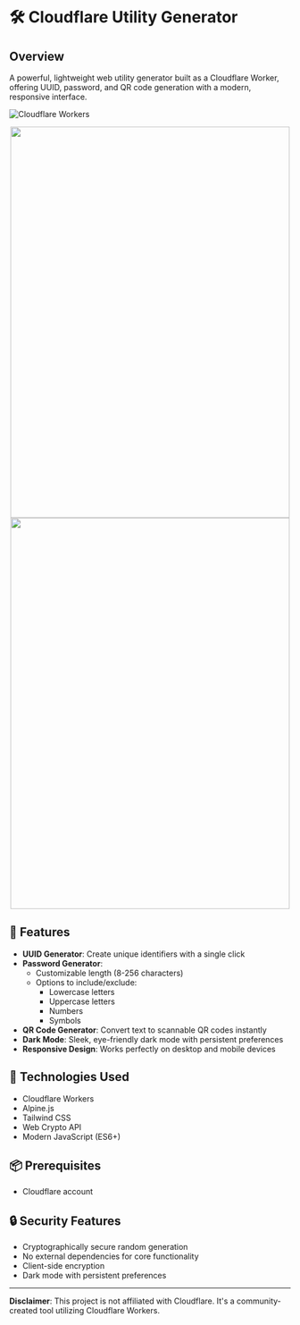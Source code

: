 # 🛠️ Cloudflare Utility Generator

## Overview

A powerful, lightweight web utility generator built as a Cloudflare Worker, offering UUID, password, and QR code generation with a modern, responsive interface.

![Cloudflare Workers](https://img.shields.io/badge/deployment-Cloudflare%20Workers-f38020)   


<p align="center">
 <img src="https://github.com/user-attachments/assets/19f25fa2-454f-42d3-994e-f1f96e1f1bc7" width="500" height="700">
  <img src="https://github.com/user-attachments/assets/7056eb45-1625-4fca-a89e-54486dcb13f8" width="500" height="700">
</p>

## 🌟 Features

- **UUID Generator**: Create unique identifiers with a single click
- **Password Generator**: 
  - Customizable length (8-256 characters)
  - Options to include/exclude:
    - Lowercase letters
    - Uppercase letters
    - Numbers
    - Symbols
- **QR Code Generator**: Convert text to scannable QR codes instantly
- **Dark Mode**: Sleek, eye-friendly dark mode with persistent preferences
- **Responsive Design**: Works perfectly on desktop and mobile devices

## 🚀 Technologies Used

- Cloudflare Workers
- Alpine.js
- Tailwind CSS
- Web Crypto API
- Modern JavaScript (ES6+)

## 📦 Prerequisites

- Cloudflare account

## 🔒 Security Features

- Cryptographically secure random generation
- No external dependencies for core functionality
- Client-side encryption
- Dark mode with persistent preferences


---

**Disclaimer**: This project is not affiliated with Cloudflare. It's a community-created tool utilizing Cloudflare Workers.

